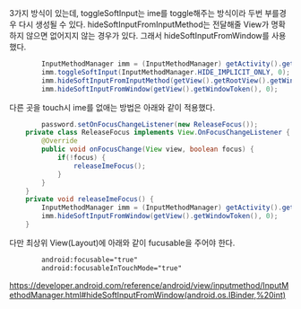 
3가지 방식이 있는데, toggleSoftInput는 ime를 toggle해주는 방식이라 두번 부를경우 다시 생성될 수 있다.
hideSoftInputFromInputMethod는 전달해줄 View가 명확하지 않으면 없어지지 않는 경우가 있다.
그래서 hideSoftInputFromWindow를 사용했다.

```java
        InputMethodManager imm = (InputMethodManager) getActivity().getSystemService(Context.INPUT_METHOD_SERVICE);
        imm.toggleSoftInput(InputMethodManager.HIDE_IMPLICIT_ONLY, 0);
        imm.hideSoftInputFromInputMethod(getView().getRootView().getWindowToken(), 0);
        imm.hideSoftInputFromWindow(getView().getWindowToken(), 0);
```

다른 곳을 touch시 ime를 없애는 방법은 아래와 같이 적용했다.

```java
        password.setOnFocusChangeListener(new ReleaseFocus());
    private class ReleaseFocus implements View.OnFocusChangeListener {
        @Override
        public void onFocusChange(View view, boolean focus) {
            if(!focus) {
                releaseImeFocus();
            }
        }
    }
    private void releaseImeFocus() {
        InputMethodManager imm = (InputMethodManager) getActivity().getSystemService(Context.INPUT_METHOD_SERVICE);
        imm.hideSoftInputFromWindow(getView().getWindowToken(), 0);
    }
```
다만 최상위 View(Layout)에 아래와 같이 fucusable을 주어야 한다.
```xml
        android:focusable="true"
        android:focusableInTouchMode="true"
```

https://developer.android.com/reference/android/view/inputmethod/InputMethodManager.html#hideSoftInputFromWindow(android.os.IBinder,%20int)